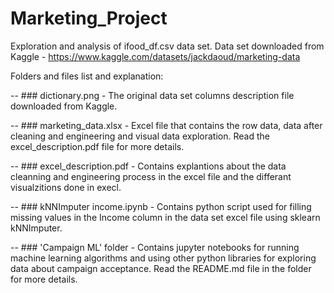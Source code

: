 # Marketing_Project
Exploration and analysis of ifood_df.csv data set.
Data set downloaded from Kaggle - https://www.kaggle.com/datasets/jackdaoud/marketing-data

Folders and files list and explanation:

-- ### dictionary.png - The original data set columns description file downloaded from Kaggle.

-- ### marketing_data.xlsx - Excel file that contains the row data, data after cleaning and engineering and visual data exploration.
                         Read the excel_description.pdf file for more details.
                         
-- ### excel_description.pdf - Contains explantions about the data cleanning and engineering process in the excel file and the differant visualzitions done                                  in execl.

-- ### kNNImputer income.ipynb - Contains python script used for filling missing values in the Income column in the data set excel file using sklearn                                          kNNImputer.
                         
-- ### 'Campaign ML' folder - Contains jupyter notebooks for running machine learning algorithms and using other python libraries for exploring data about                                  campaign acceptance. 
                             Read the README.md file in the folder for more details.



